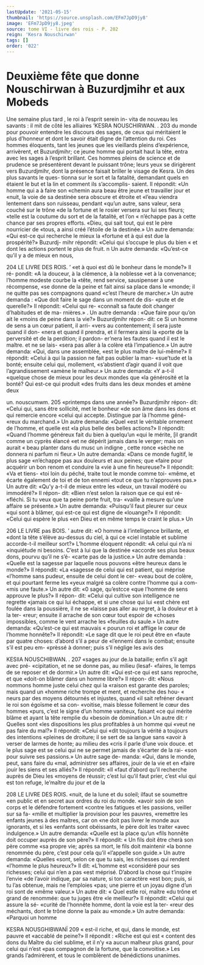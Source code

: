 ```yaml
---
lastUpdate: '2021-05-15'
thumbnail: 'https://source.unsplash.com/EFm7JpD9jy8'
image: 'EFm7JpD9jy8.jpeg'
source: tome VI - livre des rois - P. 202
reign: 'Kesra Nouschirwan'
tags: []
order: '022'
---
```


# Deuxième fête que donne Nouschirwan à Buzurdjmihr et aux Mobeds

Une semaine plus tard , le roi à l’esprit serein in- vita de nouveau les savants : il mit de côté les alliaires
’KESRA NOUSCHIRWAN. . 203
du monde pour pouvoir entendre les discours des
sages, de ceux qui méritaient le plus d’honneur et dont le savoir était digne de l’attention du roi. Ces hommes éloquents, tant les jeunes que les vieillards pleins d’expérience, arrivèrent, et Buzurdjmihr; ce jeune homme qui portait haut la tête, entra avec les sages à l’esprit brillant. Ces hommes pleins
de science et de prudence se présentèrent devant
le puissant trône; leurs yeux se dirigèrent vers Buzurdjmihr, dont la présence faisait briller le visage de Kesra. Un des plus savants le ques- tionna sur le sort et la fatalité, demandant quels
en étaient le but et la lin et comment ils s’accomplis- saient. Il répondit: «Un homme qui a à faire son «chemin aura beau être jeune et travailler jour et «nuit, la voie de sa destinée sera obscure et étroite et «l’eau viendra lentement dans son ruisseau, pendant «qu’un autre, sans valeur, sera couché sur le trône
«de la fortune et le rosier versera sur lui ses fleurs; «telle est la coutume du sort et de la fatalité, et l’on
« n’échappe pas à cette chance par ses propres efforts. «Dieu, qui sait tout, qui est le père nourricier de «tous, a ainsi créé l’étoile de la destinée.» Un autre
demanda: «Qui est-ce qui recherche le mieux la «fortune et à qui est due la prospérité?» Buzurdj-
mihr répondit: «Celui qui s’occupe le plus du bien
« et dont les actions portent le plus de fruit. n Un autre demanda: «Qu’est-ce qu’il y a de mieux en nous,

204 LE LIVRE DES ROIS. ’
«et à quoi est dû le bonheur dans le monde?» Il ré- pondit: «A la douceur, à la clémence, à la noblesse
«et à la convenance; l’homme modeste courbe la «tête, rend service, sausipenser à une récompense,
«se donne de la peine et fait ainsi sa place dans le «monde; il ne quitte pas ses compagnons quand «c’est l’heure de marcher.» Un autre demanda :
«Que doit faire le sage dans un moment de dis- «pute et de querelle?» Il répondit: «Celui qui re- «connaît sa faute doit changer d’habitudes et de ma-
rnières.» .
Un autre demanda : «Que faire pour qu’on ait le
«moins de peine dans la vie?» Buzurdjmihr répon-
dit: ce Si un homme de sens a un cœur patient, il arri- «vers au contentement; il sera juste quand il don- «nera et quand il prendra, et il fermera ainsi la «porte de la perversité et de la perdition; il pardon- er’nera les fautes quand il est le maître. et ne se lais-
«sera pas aller à la colère età l’impatience.»
Un autre demanda: «Qui, dans une assemblée, «est le plus maître de lui-même?» Il répondit: «Celui à qui la passion ne fait pas oublier la man- «sue’tude et la bonté; ensuite celui qui, mollement, «s’abstient d’agir quand il voit que l’agrandissement
«amène le malheur.» Un autre demanda: «Y a-t-il «quelque chose de mieux pour les deux mondes que «la générosité et la bonté? Qui est-ce qui produit
«des fruits dans les deux mondes et amène deux

un. nouscumwm. 205 «printemps dans une année?» Buzurdjmihr répon-
dit: «Celui qui, sans être sollicité, met le bonheur «de son âme dans les dons et qui remercie encore «celui qui accepte. Distingue par là l’homme géné-
«reux du marchand.» Un autre demanda: «Quel
«est le véritable ornement de l’homme, et quelle est
«la plus belle des belles actions?» Il répondit: «Quand l’homme généreux fait du bien à quelqu’un
«qui le mérite, [il grandit comme un cyprès élancé
«et ne dépérit jamais dans le verger; mais on aurait
« beau planter dans du musc un indigne , cette ronce «sèche ne donnera ni parfum ni fleur.» Un autre
demanda: «Dans ce monde fugitif, le plus sage «n’échappe pas aux douleurs et aux peines; que «faire pour acquérir un bon renom et conduire la «vie à une fin heureuse?» ll répondit: «Va et tiens-
«toi loin du péché, traite tout le monde comme toi- «même, et écarte également de toi et de ton ennemi «tout ce que tu n’approuves pas.»
Un autre dit: «Qu’y a-t-il de mieux entre les «deux, un travail modéré ou immodéré?» Il répon-
dit: «Bien n’est selon la raison que ce qui est ré- «fléchi. Si tu veux que ta peine porte fruit, tra- «vaille à mesure qu’une affaire se présente.» Un
autre demanda: «Puisqu’il faut pleurer sur ceux «qui sont à blâmer, qui est-ce qui est digne de «louange?» Il répondit: «Celui qui espère le plus «en Dieu et en même temps le craint le plus.» Un

206 LE LIVRE pas BOIS. ’
autre dit: «O homme à l’intelligence brillante, et «dont la tête s’élève au-dessus du ciel, à qui ce
«ciel instable et sublime accorde-t-il meilleur sort?» L’homme éloquent répondit: «A celui qui n’a ni
«inquiétude ni besoins. C’est à lui que la destinée
«accorde ses plus beaux dons, pourvu qu’il ne s’é-
«carte pas de la justice.» Un autre demanda : «Quelle est la sagesse par laquelle nous pouvons «être heureux dans le monde?» Il répondit: «La «sagesse de celui qui est patient, qui méprise «l’homme sans pudeur, ensuite de celui dont le cer-
«veau bout de colère, et qui pourtant ferme les «yeux malgré sa colère contre l’homme qui a com-
«mis une faute.» Un autre dit: «0 sage, qu’estcce
«que l’homme de sens approuve le plus?» Il répon-
dit: «Celui qui cultive son intelligence ne regrette
«jamais ce qui lui échappe, et si une chose qui lui
«est chère est foulée dans la poussière, il ne se
«laisse pas aller au regret, à la douleur et à la ter-
«reur; ensuite il arrache de son cœur tout espoir de
«choses impossibles, comme le vent arrache les «feuilles du saule.»
Un autre demanda: «Qu’est-ce qui est mauvais « pourun roi et afflige le cœur de l’homme honnête?»
Il répondit: «Le sage dit que le roi peut être en «faute par quatre choses: d’abord s’il a peur de «l’ennemi dans le combat; ensuite s’il est peu em- «prèssé à donner; puis s’il néglige les avis des

KESIlA NOUSCHIBWAN. . 207 «sages au jour de.la bataille; enfin s’il agit avec pré-
«cipitation, et ne se donne pas, au milieu (lesaf- «faires, le temps de se reposer et de dormir.» Un autre dit: «Qui est-ce qui est sans reproche, et que «doit-on blâmer dans un homme libre?» Il répon-
dit: «Nous nommons homme juste celui chez qui la «raison est garante des paroles; mais quand un «homme riche trompe et ment, et recherche des hou- « neurs par des moyens détournés et injustes, quand
«il sait refréner devant le roi son égoïsme et sa con-
«voitise, mais blesse follement le cœur des hommes «purs, c’est le signe d’un homme vaniteux, faisant
«ce qui mérite blâme et ayant la tête remplie du «besoin de domination.» Un autre dit: r Quelles sont «les dispositions les plus profitables à un homme qui «veut ne pas faire du mal?» Il répondit: «Celui qui
«dit toujours la vérité a toujours des intentions «pleines de droiture; il se sert de sa langue sans «avoir à verser de larmes de honte; au milieu des «cris il parle d’une voix douce. et le plus sage est
se celui qui ne se permet jamais de s’écarter de la rai- «son pour suivre ses passions.» Un autre sage de- manda: «Qui, dans le monde, peut, sans faire du «mal, administrer ses affaires, jouir de la vie et en «faire jouir les siens et ses alliés?» Il répondit: «Il
«faut d’abord qu’il recherche auprès de Dieu les
«moyens de réussir; c’est lui qu’il faut prier, c’est
«lui qui est ton refuge, le’maître du jour et de la

208 LE LIVRE DES ROIS.
«nuit, de la lune et du soleil; ilfaut se soumettre «en public et en secret aux ordres du roi du monde. «avoir soin de son corps et le défendre fortement «contre les fatigues et les passions, veiller sur sa fa- «mille et multiplier la provision pour les pauvres, «remettre les enfants jeunes à des maîtres, car on
«ne doit pas livrer le monde aux ignorants, et si les «enfants sont obéissants, le père doit les traiter «avec indulgence.»
Un autre demanda: «Quelle est la place qu’un «fils honnête doit occuper auprès de son père?» Il répondit: « Un fils doit être cherà son père comme
«sa propre vie; après sa mort, le fils doit maintenir «la bonne renommée du père, c’est pour cela qu’il
«l’appelle son guide.» Un autre demanda: «Quelles «sont, selon ce que tu sais, les richesses qui rendent «l’homme le plus heureux?» Il dit: «L’homme est «considéré pour ses richesses; celui qui n’en a pas
«est méprisé. D’abord la chose qui t’inspire l’envie
«de l’avoir indique, par sa nature, si ton caractère «est bon; puis, si tu l’as obtenue, mais ne I’emploies
«pas; une pierre et un joyau digne d’un roi sont de «même valeur.» Un autre dit: « Quel estle roi, maître «du trône et grand de renommée: que tu juges être «le meilleur?» Il répondit: «Celui qui assure la sé- «curité de l’honnête homme, dont la voie est la ter- «reur des méchants, dont le trône donne la paix au «monde.» Un autre demanda: «Parquoi un homme

KESRA NOUSGHIBWANÏ 209 « est-il riche, et qui, dans le monde, est pauvre et
«accablé de peine?» Il répondit : «Riche est qui est
« content des dons du Maître du ciel sublime, et il n’y
«a aucun malheur plus grand, pour celui qui n’est «pas compagnon de la fortune, que la convoitise.» Les grands l’admirèrent, et tous le comblèrent de bénédictions unanimes.
